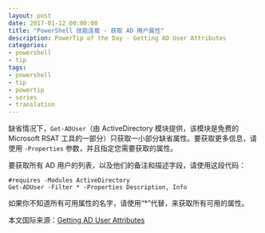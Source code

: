 ```yaml
---
layout: post
date: 2017-01-12 00:00:00
title: "PowerShell 技能连载 - 获取 AD 用户属性"
description: PowerTip of the Day - Getting AD User Attributes
categories:
- powershell
- tip
tags:
- powershell
- tip
- powertip
- series
- translation
---
```

缺省情况下，`Get-ADUser`（由 ActiveDirectory 模块提供，该模块是免费的 Microsoft RSAT 工具的一部分）只获取一小部分缺省属性。要获取更多信息，请使用 `-Properties` 参数，并且指定您需要获取的属性。

要获取所有 AD 用户的列表，以及他们的备注和描述字段，请使用这段代码：

    #requires -Modules ActiveDirectory 
    Get-ADUser -Filter * -Properties Description, Info

如果你不知道所有可用属性的名字，请使用“*”代替，来获取所有可用的属性。

<!--more-->
本文国际来源：[Getting AD User Attributes](http://community.idera.com/powershell/powertips/b/tips/posts/getting-ad-user-attributes)

